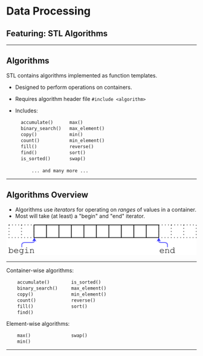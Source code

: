 # Data Processing
## Featuring: STL Algorithms

---

## Algorithms

STL contains algorithms implemented as function templates.

- Designed to perform operations on containers.
- Requires algorithm header file  `#include <algorithm>`
- Includes:

        accumulate()      max()
        binary_search()   max_element()
        copy()            min()
        count()           min_element()
        fill()            reverse()
        find()            sort()
        is_sorted()       swap()

            ... and many more ...

---

## Algorithms Overview

* Algorithms use _iterators_ for operating on _ranges_ of values in a container.
* Most will take (at least) a "begin" and "end" iterator.

![Range based iterators](assets/images/shared/range_iterators_in_array.png)

---

Container-wise algorithms:

        accumulate()        is_sorted()
        binary_search()     max_element()
        copy()              min_element()
        count()             reverse()
        fill()              sort()
        find()

Element-wise algorithms:

        max()               swap()
        min()

---

